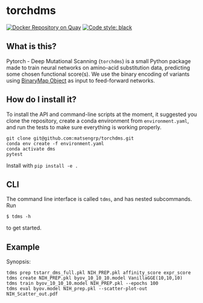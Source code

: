 # torchdms

[![Docker Repository on Quay](https://quay.io/repository/matsengrp/torchdms/status "Docker Repository on Quay")](https://quay.io/repository/matsengrp/torchdms)
[![Code style: black](https://img.shields.io/badge/code%20style-black-000000.svg)](https://github.com/psf/black)


## What is this?

Pytorch - Deep Mutational Scanning (`torchdms`) is a small Python package made to train neural networks on amino-acid substitution data, predicting some chosen functional score(s).
We use the binary encoding of variants using [BinaryMap Object](https://jbloomlab.github.io/dms_variants/dms_variants.binarymap.html) as input to feed-forward networks.


## How do I install it?

To install the API and command-line scripts at the moment, it suggested you clone the repository, create a conda environment from `environment.yaml`, and run the tests to make sure everything is working properly.

    git clone git@github.com:matsengrp/torchdms.git
    conda env create -f environment.yaml
    conda activate dms
    pytest

Install with `pip install -e .`


## CLI

The command line interface is called `tdms`, and has nested subcommands.
Run

    $ tdms -h

to get started.


## Example

Synopsis:

    tdms prep tstarr_dms_full.pkl NIH_PREP.pkl affinity_score expr_score
    tdms create NIH_PREP.pkl byov_10_10_10.model VanillaGGE(10,10,10)
    tdms train byov_10_10_10.model NIH_PREP.pkl --epochs 100
    tdms eval byov.model NIH_prep.pkl --scatter-plot-out NIH_Scatter_out.pdf
